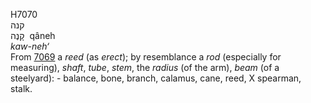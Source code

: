 <body>
  <p>H7070<br>  קנה  <br> קָנֶה  ‎  qâneh  <br><i>kaw-neh‘ </i><br>From <a href="h7069.htm">7069</a>  a <i>reed</i> (as <i>erect</i>); by resemblance a <i>rod</i> (especially for measuring), <i>shaft</i>, <i>tube</i>, <i>stem</i>, the <i>radius</i> (of the arm), <i>beam</i> (of a steelyard): - balance, bone, branch, calamus, cane, reed, X spearman, stalk.<br></p>
 </body>